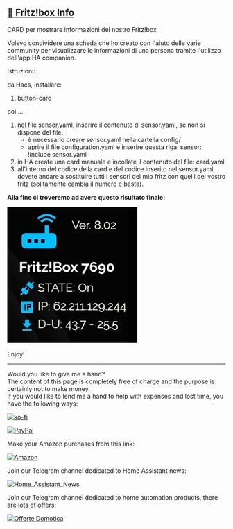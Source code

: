 <h2><span style="text-decoration: underline;"><strong>🛜 Fritz!box Info</strong></span></h2>

CARD per mostrare informazioni del nostro Fritz!box
<p>Volevo condividere una scheda che ho creato con l'aiuto delle varie community per visualizzare le informazioni di una persona tramite l'utilizzo dell'app HA companion.</p>

<p dir="auto">Istruzioni:</p>

da Hacs, installare:
1. button-card

poi ...
1. nel file sensor.yaml, inserire il contenuto di sensor.yaml, se non si dispone del file:
    - è necessario creare sensor.yaml nella cartella config/
    - aprire il file configuration.yaml e inserire questa riga: sensor: !include sensor.yaml
2. in HA create una card manuale e incollate il contenuto del file: card.yaml
3. all'interno del codice della card e del codice inserito nel sensor.yaml, dovete andare a sostituire tutti i sensori del mio fritz con quelli del vostro fritz (solitamente cambia il numero e basta).


<strong>Alla fine ci troveremo ad avere questo risultato finale:</strong><br />

<p><img src="example/example1.jpg" alt="" /></p>

<p>Enjoy!</p>

----------------------------------------
<p>Would you like to give me a hand?<br />The content of this page is completely free of charge and the purpose is certainly not to make money.<br />If you would like to lend me a hand to help with expenses and lost time, you have the following ways:</p>

[![ko-fi](https://ko-fi.com/img/githubbutton_sm.svg)](https://ko-fi.com/C0C713VTGJ)

[![PayPal](https://github.com/Simonz82/desktop-tutorial/blob/main/paypal.svg)](https://www.paypal.com/paypalme/simongmail)

Make your Amazon purchases from this link:

[![Amazon](https://github.com/Simonz82/desktop-tutorial/blob/main/Amazon_logo.png)](https://amzn.to/3XWWTgz)

Join our Telegram channel dedicated to Home Assistant news:

[![Home_Assistant_News](https://github.com/Simonz82/desktop-tutorial/blob/main/home_assistant_news.jpg)](https://t.me/Home_Assistant_News)

Join our Telegram channel dedicated to home automation products, there are lots of offers:

[![Offerte Domotica](https://github.com/Simonz82/desktop-tutorial/blob/main/offerte_domotica.jpg)](https://t.me/offerte_domotica_ita)
